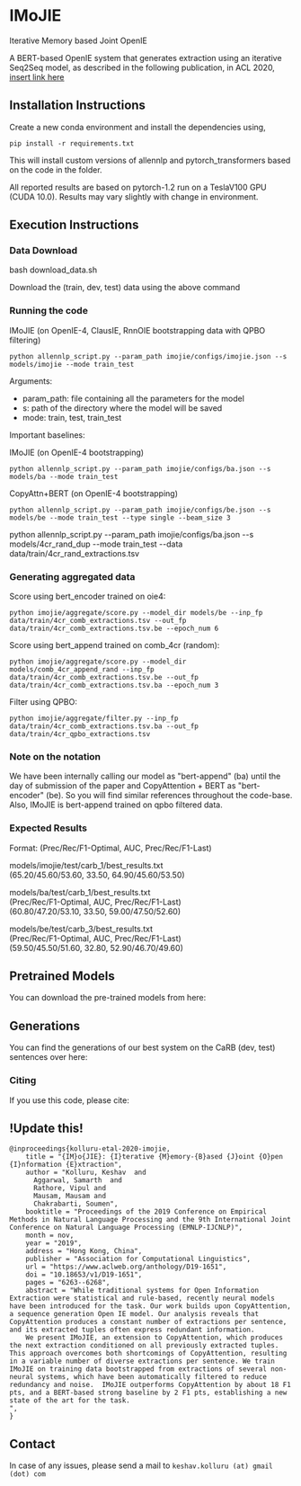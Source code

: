 # IMoJIE

Iterative Memory based Joint OpenIE

A BERT-based OpenIE system that generates extraction using an iterative Seq2Seq model, as described in the following publication, in ACL 2020, [insert link here](https://www.google.com)

## Installation Instructions
Create a new conda environment and install the dependencies using,
```
pip install -r requirements.txt
```
This will install custom versions of allennlp and pytorch_transformers based on the code in the folder.

All reported results are based on pytorch-1.2 run on a TeslaV100 GPU (CUDA 10.0). Results may vary slightly with change in environment.

## Execution Instructions
### Data Download
bash download_data.sh

Download the (train, dev, test) data using the above command
 
### Running the code
IMoJIE (on OpenIE-4, ClausIE, RnnOIE bootstrapping data with QPBO filtering)
```
python allennlp_script.py --param_path imojie/configs/imojie.json --s models/imojie --mode train_test 
```

Arguments:
- param_path: file containing all the parameters for the model
- s:  path of the directory where the model will be saved
- mode: train, test, train_test

Important baselines:

IMoJIE (on OpenIE-4 bootstrapping)
```
python allennlp_script.py --param_path imojie/configs/ba.json --s models/ba --mode train_test 
```

CopyAttn+BERT (on OpenIE-4 bootstrapping)
```
python allennlp_script.py --param_path imojie/configs/be.json --s models/be --mode train_test --type single --beam_size 3
```

python allennlp_script.py --param_path imojie/configs/ba.json --s models/4cr_rand_dup --mode train_test --data data/train/4cr_rand_extractions.tsv

### Generating aggregated data

Score using bert_encoder trained on oie4: 
```
python imojie/aggregate/score.py --model_dir models/be --inp_fp data/train/4cr_comb_extractions.tsv --out_fp data/train/4cr_comb_extractions.tsv.be --epoch_num 6
```

Score using bert_append trained on comb_4cr (random): 
```            
python imojie/aggregate/score.py --model_dir models/comb_4cr_append_rand --inp_fp data/train/4cr_comb_extractions.tsv.be --out_fp data/train/4cr_comb_extractions.tsv.ba --epoch_num 3
```

Filter using QPBO:
```
python imojie/aggregate/filter.py --inp_fp data/train/4cr_comb_extractions.tsv.ba --out_fp data/train/4cr_qpbo_extractions.tsv
```

### Note on the notation
We have been internally calling our model as "bert-append" (ba) until the day of submission of the paper and CopyAttention + BERT as "bert-encoder" (be). So you will find similar references throughout the code-base. Also, IMoJIE is bert-append trained on qpbo filtered data.

### Expected Results
Format: (Prec/Rec/F1-Optimal, AUC, Prec/Rec/F1-Last)

models/imojie/test/carb_1/best_results.txt \
(65.20/45.60/53.60, 33.50, 64.90/45.60/53.50)

models/ba/test/carb_1/best_results.txt \
(Prec/Rec/F1-Optimal, AUC, Prec/Rec/F1-Last) \
(60.80/47.20/53.10, 33.50, 59.00/47.50/52.60)

models/be/test/carb_3/best_results.txt \
(Prec/Rec/F1-Optimal, AUC, Prec/Rec/F1-Last) \
(59.50/45.50/51.60, 32.80, 52.90/46.70/49.60)

## Pretrained Models

You can download the pre-trained models from here:

## Generations

You can find the generations of our best system on the CaRB (dev, test) sentences over here:

### Citing
If you use this code, please cite:

## !Update this!
```
@inproceedings{kolluru-etal-2020-imojie,
    title = "{IM}o{JIE}: {I}terative {M}emory-{B}ased {J}oint {O}pen {I}nformation {E}xtraction",
    author = "Kolluru, Keshav  and
      Aggarwal, Samarth  and
      Rathore, Vipul and
      Mausam, Mausam and
      Chakrabarti, Soumen",
    booktitle = "Proceedings of the 2019 Conference on Empirical Methods in Natural Language Processing and the 9th International Joint Conference on Natural Language Processing (EMNLP-IJCNLP)",
    month = nov,
    year = "2019",
    address = "Hong Kong, China",
    publisher = "Association for Computational Linguistics",
    url = "https://www.aclweb.org/anthology/D19-1651",
    doi = "10.18653/v1/D19-1651",
    pages = "6263--6268",
    abstract = "While traditional systems for Open Information Extraction were statistical and rule-based, recently neural models have been introduced for the task. Our work builds upon CopyAttention, a sequence generation Open IE model. Our analysis reveals that CopyAttention produces a constant number of extractions per sentence, and its extracted tuples often express redundant information.
    We present IMoJIE, an extension to CopyAttention, which produces the next extraction conditioned on all previously extracted tuples. This approach overcomes both shortcomings of CopyAttention, resulting in a variable number of diverse extractions per sentence. We train IMoJIE on training data bootstrapped from extractions of several non-neural systems, which have been automatically filtered to reduce redundancy and noise.  IMoJIE outperforms CopyAttention by about 18 F1 pts, and a BERT-based strong baseline by 2 F1 pts, establishing a new state of the art for the task. 
",
}
```


## Contact
In case of any issues, please send a mail to
```keshav.kolluru (at) gmail (dot) com``` 


